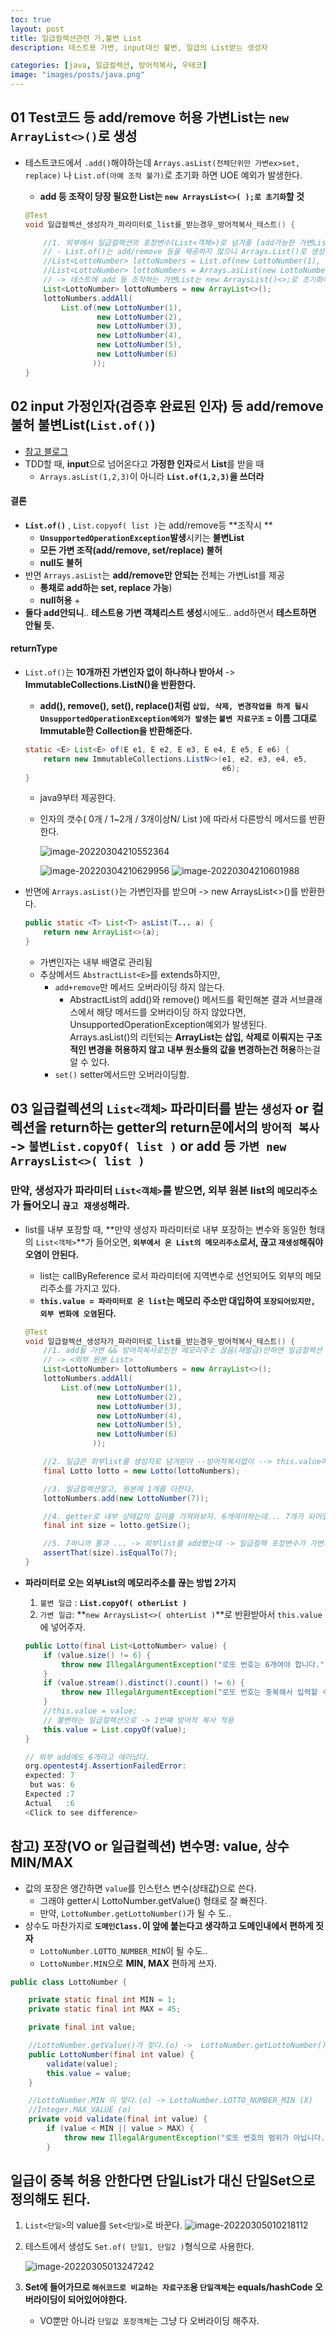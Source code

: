```yaml
---
toc: true
layout: post
title: 일급컬렉션관련 가,불변 List
description: 테스트용 가변, input대신 불변, 일급의 List받는 생성자

categories: [java, 일급컬렉션, 방어적복사, 우테코]
image: "images/posts/java.png"
---
```



## 01 Test코드 등 add/remove 허용 가변List는 `new ArrayList<>()`로 생성

- 테스트코드에서 `.add()`해야하는데 `Arrays.asList(전체단위만 가변ex>set, replace)` 나 `List.of(아예 조작 불가)`로 초기화 하면 UOE 예외가 발생한다.

    - **add 등 조작이 당장 필요한 List는 `new ArraysList<>( );로 초기화`할 것**

    ```java
    @Test
    void 일급컬렉션_생성자가_파라미터로_list를_받는경우_방어적복사_테스트() {
    
        //1. 외부에서 일급컬렉션의 포장변수(List<객체>)로 넘겨줄 [add가능한 가변List]를 생성
        // - List.of()는 add/remove 등을 제공하지 않으니 Arrays.List()로 생성했다가 UOE 뜸. 역시 불변
        //List<LottoNumber> lottoNumbers = List.of(new LottoNumber(1),
        //List<LottoNumber> lottoNumbers = Arrays.asList(new LottoNumber(1),
        // -> 테스트에 add 등 조작하는 가변List는 new ArraysList()<>;로 초기화해서 사용할 것
        List<LottoNumber> lottoNumbers = new ArrayList<>();
        lottoNumbers.addAll(
            List.of(new LottoNumber(1),
                    new LottoNumber(2),
                    new LottoNumber(3),
                    new LottoNumber(4),
                    new LottoNumber(5),
                    new LottoNumber(6)
                   ));
    }
    ```

    





## 02 input 가정인자(검증후 완료된 인자) 등 add/remove 불허 불변List(`List.of()`)

- [참고 블로그](https://kim-jong-hyun.tistory.com/31)
- TDD할 때, **input**으로 넘어온다고 **가정한 인자**로서 **List**를 받을 때
    - `Arrays.asList(1,2,3)`이 아니라 **`List.of(1,2,3)`을 쓰더라**





#### 결론

- **`List.of()`** , `List.copyof( list )`는  add/remove등 **조작시 **
    - **`UnsupportedOperationException`발생**시키는 **불변List**
    - **모든 가변 조작(add/remove, set/replace) 불허**
    - **null도 불허**
- 반면 `Arrays.asList`는 **add/remove만 안되는** 전체는 가변List를 제공
    - **통채로 add하는 set, replace 가능**)
    - **null허용** + 
- **둘다 add안되니**.. **테스트용 가변 객체리스트 생성**시에도.. add하면서 **테스트하면 안될 듯.**



#### returnType

- `List.of()`는 **10개까진 가변인자 없이 하나하나 받아서** ->  **ImmutableCollections.ListN()을 반환한다.**

    - **add(), remove(), set(), replace()처럼 `삽입, 삭제, 변경작업을 하게 될시 UnsupportedOperationException예외가 발생`는 `불변 자료구조` = 이름 그대로 Immutable한 Collection을 반환해준다.**

    ```java
    static <E> List<E> of(E e1, E e2, E e3, E e4, E e5, E e6) {
        return new ImmutableCollections.ListN<>(e1, e2, e3, e4, e5,
                                                e6);
    }
    ```

    - java9부터 제공한다.

    - 인자의 갯수( 0개 / 1~2개 / 3개이상N/ List )에 따라서 다른방식 메서드를 반환한다.

        ![image-20220304210552364](https://raw.githubusercontent.com/is3js/screenshots/main/image-20220304210552364.png)

        ![image-20220304210629956](https://raw.githubusercontent.com/is3js/screenshots/main/image-20220304210629956.png)
        ![image-20220304210601988](https://raw.githubusercontent.com/is3js/screenshots/main/image-20220304210601988.png)







- 반면에 `Arrays.asList()`는 가변인자를 받으며 -> new ArraysList<>()를 반환한다.

    ```java
    public static <T> List<T> asList(T... a) {
        return new ArrayList<>(a);
    }
    ```

    - 가변인자는 내부 배열로 관리됨
    - 추상메서드 `AbstractList<E>`를 extends하지만, 
        - `add+remove`만 메서드 오버라이딩 하지 않는다.
            - AbstractList의 add()와 remove() 메서드를 확인해본 결과 서브클래스에서 해당 메서드를 오버라이딩 하지 않았다면, UnsupportedOperationException예외가 발생된다. Arrays.asList()의 리턴되는 **ArrayList는 삽입, 삭제로 이뤄지는 구조적인 변경을 허용하지 않고** **내부 원소들의 값을 변경하는건 허용**하는걸 알 수 있다.
        - `set()` setter메서드만 오버라이딩함.











## 03 일급컬렉션의  `List<객체>` 파라미터를 받는 `생성자` or 컬렉션을 return하는 getter의 return문에서의 `방어적 복사` -> `불변List.copyOf( list )` or add 등 `가변 new ArraysList<>( list )`



### 만약, 생성자가 파라미터 `List<객체>`를 받으면,  외부 원본 list의 `메모리주소`가 들어오니 `끊고 재생성`해라.

- list를 내부 포장할 때, **만약 생성자 파라미터로 내부 포장하는 변수와 동일한 형태의 `List<객체>`**가 들어오면, **`외부에서 온 List의 메모리주소`로서, 끊고 `재생성`해줘야 오염이 안된다.**
    - list는 callByReference 로서 파라미터에 지역변수로 선언되어도 외부의 메모리주소를 가지고 있다.
    - **`this.value = 파라미터로 온 list`는 메모리 주소만 대입하여 `포장되어있지만, 외부 변화에 오염`된다.**
    
    ```java
    @Test
    void 일급컬렉션_생성자가_파라미터로_list를_받는경우_방어적복사_테스트() {
        //1. add될 가변 && 방어적복사로인한 메모리주소 끊음(재발급)안하면 일급컬렉션 내부 변수도 오염시키는
        // -> <외부 원본 List>
        List<LottoNumber> lottoNumbers = new ArrayList<>();
        lottoNumbers.addAll(
            List.of(new LottoNumber(1),
                    new LottoNumber(2),
                    new LottoNumber(3),
                    new LottoNumber(4),
                    new LottoNumber(5),
                    new LottoNumber(6)
                   ));
    
        //2. 일급은 외부list를 생성자로 넘겨받아 --방어적복사없이 --> this.value에 넣은 상태다.
        final Lotto lotto = new Lotto(lottoNumbers);
    
        //3. 일급컬렉션말고, 원본에 1개를 더한다.
        lottoNumbers.add(new LottoNumber(7));
    
        //4. getter로 내부 상태값의 길이를 가져와보자. 6개여야하는데... 7개가 되어있을 것이다.
        final int size = lotto.getSize();
    
        //5. 7하니까 통과 ... -> 외부list를 add했는데 -> 일급컬렉 포장변수가 가변으로 변해버렸다.
        assertThat(size).isEqualTo(7);
    }
    ```
    
    



- **파라미터로 오는 외부List의 메모리주소를 끊는 방법 2가지**
    1. `불변 일급` : **`List.copyOf( otherList )`**
    2. `가변 일급`: **`new ArraysList<>( ohterList )`**로 반환받아서 `this.value`에 넣어주자.
    
    ```java
    public Lotto(final List<LottoNumber> value) {
        if (value.size() != 6) {
            throw new IllegalArgumentException("로또 번호는 6개여야 합니다.");
        }
        if (value.stream().distinct().count() != 6) {
            throw new IllegalArgumentException("로또 번호는 중복해서 입력할 수 없습니다.");
        }
        //this.value = value;
        // 불변하는 일급컬렉션으로 -> 1번째 방어적 복사 적용
        this.value = List.copyOf(value);
    }
    ```
    
    ```java
    // 외부 add에도 6개라고 에러났다.
    org.opentest4j.AssertionFailedError: 
    expected: 7
     but was: 6
    Expected :7
    Actual   :6
    <Click to see difference>
    ```
    
    



## 참고) 포장(VO or 일급컬렉션) 변수명: value, 상수 MIN/MAX

- 값의 포장은 앵간하면 `value`를 인스턴스 변수(상태값)으로 쓴다.
    - 그래야 getter시  LottoNumber.getValue() 형태로 잘 빠진다.
    - 만약, `LottoNumber.getLottoNumber()`가 될 수 도..
- 상수도 마찬가지로 **`도메인Class.`이 앞에 붙는다고 생각하고 도메인내에서 편하게 짓자**
    - `LottoNumber.LOTTO_NUMBER_MIN`이 될 수도..
    - `LottoNumber.MIN`으로 **MIN, MAX** 편하게 쓰자.



```java
public class LottoNumber {

    private static final int MIN = 1;
    private static final int MAX = 45;

    private final int value;

    //LottoNumber.getValue()가 맞다.(o) ->  LottoNumber.getLottoNumber() (X)
    public LottoNumber(final int value) {
        validate(value);
        this.value = value;
    }

    //LottoNumber.MIN 이 맞다.(o) -> LottoNumber.LOTTO_NUMBER_MIN (X)
    //Integer.MAX_VALUE (o)
    private void validate(final int value) {
        if (value < MIN || value > MAX) {
            throw new IllegalArgumentException("로또 번호의 범위가 아닙니다.");
        }
```







## 일급이 중복 허용 안한다면 단일List가 대신 단일Set으로 정의해도 된다.

1. `List<단일>`의 value를 `Set<단일>`로 바꾼다.
    ![image-20220305010218112](https://raw.githubusercontent.com/is3js/screenshots/main/image-20220305010218112.png)







2. 테스트에서 생성도 `Set.of( 단일1, 단일2 )`형식으로 사용한다.

    ![image-20220305013247242](https://raw.githubusercontent.com/is3js/screenshots/main/image-20220305013247242.png)





3. **Set에 들어가므로 `해쉬코드로 비교하는 자료구조`용 `단일객체`는 equals/hashCode 오버라이딩이 되어있어야한다.**
    - VO뿐만 아니라 `단일값 포장객체`는 그냥 다 오버라이딩 해주자.





